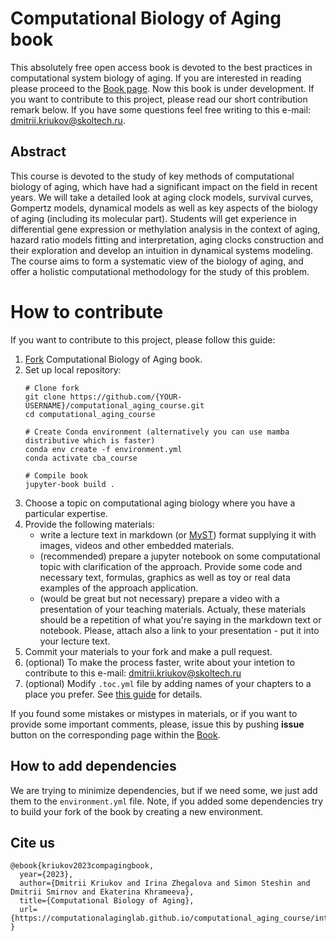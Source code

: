 # Computational Biology of Aging book

This absolutely free open access book is devoted to the best practices in computational system biology of aging. If you are interested in reading please proceed to the [Book page](https://computationalaginglab.github.io/computational_aging_course/intro.html). Now this book is under development. If you want to contribute to this project, please read our short contribution remark below. If you have some questions feel free writing to this e-mail: <dmitrii.kriukov@skoltech.ru>.

## Abstract
This course is devoted to the study of key methods of computational biology of aging, which have had a significant impact on the field in recent years. We will take a detailed look at aging clock models, survival curves, Gompertz models, dynamical models as well as key aspects of the biology of aging (including its molecular part). Students will get experience in differential gene expression or methylation analysis in the context of aging, hazard ratio models fitting and interpretation, aging clocks construction and their exploration and develop an intuition in dynamical systems modeling. The course aims to form a systematic view of the biology of aging, and offer a holistic computational methodology for the study of this problem.


# How to contribute

If you want to contribute to this project, please follow this guide:
1. [Fork](https://docs.github.com/en/get-started/quickstart/fork-a-repo) Computational Biology of Aging book.
2. Set up local repository:
    ```
    # Clone fork
    git clone https://github.com/{YOUR-USERNAME}/computational_aging_course.git
    cd computational_aging_course

    # Create Conda environment (alternatively you can use mamba distributive which is faster)
    conda env create -f environment.yml
    conda activate cba_course

    # Compile book
    jupyter-book build .
    ```
2. Choose a topic on computational aging biology where you have a particular expertise.
3. Provide the following materials:
    * write a lecture text in markdown (or [MyST](https://jupyterbook.org/en/stable/content/myst.html)) format supplying it with images, videos and other embedded materials.
    * (recommended) prepare a jupyter notebook on some computational topic with clarification of the approach. Provide some code and necessary text, formulas, graphics as well as toy or real data examples of the approach application.
    * (would be great but not necessary) prepare a video with a presentation of your teaching materials. Actualy, these materials should be a repetition of what you're saying in the markdown text or notebook. Please, attach also a link to your presentation - put it into your lecture text.
4. Commit your materials to your fork and make a pull request.
5. (optional) To make the process faster, write about your intetion to contribute to this e-mail: <dmitrii.kriukov@skoltech.ru>
6. (optional) Modify `.toc.yml` file by adding names of your chapters to a place you prefer. See [this guide](https://jupyterbook.org/en/stable/structure/configure.html?highlight=.toc#configure-all-entries-in-the-toc) for details.

If you found some mistakes or mistypes in materials, or if you want to provide some important comments, please, issue this by pushing **issue** button on the corresponding page within the [Book](https://computationalaginglab.github.io/computational_aging_course/intro.html).


## How to add dependencies
We are trying to minimize dependencies, but if we need some, we just add them to the `environment.yml` file. Note, if you added some dependencies try to build your fork of the book by creating a new environment.

## Cite us 
```
@ebook{kriukov2023compagingbook,
  year={2023},
  author={Dmitrii Kriukov and Irina Zhegalova and Simon Steshin and Dmitrii Smirnov and Ekaterina Khrameeva},
  title={Computational Biology of Aging},
  url={https://computationalaginglab.github.io/computational_aging_course/intro.html},
}
```